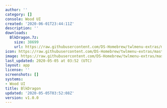 ```yaml
---
author: ''
category: []
console: Wood UI
created: '2020-06-01T23:44:11Z'
description: ''
downloads:
  BlkDragon.7z:
    size: 38699
    url: https://raw.githubusercontent.com/DS-Homebrew/twlmenu-extras/master/_nds/TWiLightMenu/akmenu/themes/BlkDragon.7z
icon: https://raw.githubusercontent.com/DS-Homebrew/twlmenu-extras/master/unistore/icons/ak.png
image: https://raw.githubusercontent.com/DS-Homebrew/twlmenu-extras/master/unistore/icons/ak.png
last_updated: 2020-05-05 at 03:52 (UTC)
layout: app
license: ''
screenshots: []
systems:
- Wood UI
title: BlkDragon
updated: '2020-05-05T03:52:08Z'
version: v1.0.0
---
```

